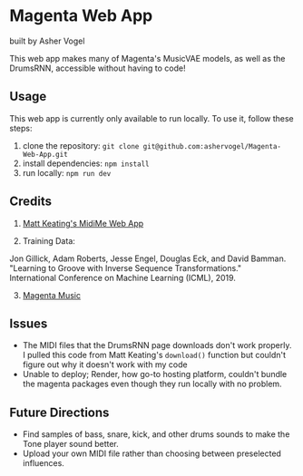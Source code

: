 # Magenta Web App
built by Asher Vogel

This web app makes many of Magenta's MusicVAE models, as well as the DrumsRNN, accessible without having to code!

## Usage

This web app is currently only available to run locally. To use it, follow these steps:

1. clone the repository: `git clone git@github.com:ashervogel/Magenta-Web-App.git`
2. install dependencies: `npm install`
3. run locally: `npm run dev`

## Credits

1. [Matt Keating's MidiMe Web App](https://git.dartmouth.edu/music-and-ai/code/-/blob/a2116d4dd595f4a7d0f8effe6e3e27d7d89b2ef1/projects23W/MattKeating_MidiMeMusicVAE/Magenta.html)

2. Training Data: 
<p>
  Jon Gillick, Adam Roberts, Jesse Engel, Douglas Eck, and David Bamman. <br>
  "Learning to Groove with Inverse Sequence Transformations." <br>
    International Conference on Machine Learning (ICML), 2019. </p>
    
3. [Magenta Music](https://magenta.github.io/magenta-js/music/)

## Issues

* The MIDI files that the DrumsRNN page downloads don't work properly. I pulled this code from Matt Keating's `download()` function but couldn't figure out why it doesn't work with my code
* Unable to deploy; Render, how go-to hosting platform, couldn't bundle the magenta packages even though they run locally with no problem.

## Future Directions

* Find samples of bass, snare, kick, and other drums sounds to make the Tone player sound better.
* Upload your own MIDI file rather than choosing between preselected influences.